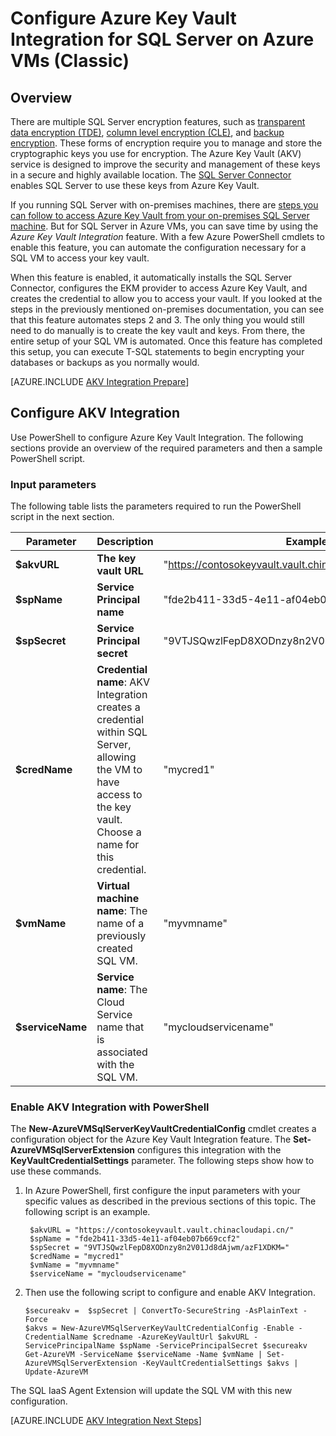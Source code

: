 <properties
	pageTitle="Configure Azure Key Vault Integration for SQL Server on Azure VMs (Classic)"
	description="Learn how to automate the configuration of SQL Server encryption for use with Azure Key Vault. This topic explains how to use Azure Key Vault Integration with SQL Server virtual machines create in the classic deployment model."
	services="virtual-machines-windows"
	documentationCenter=""
	authors="rothja"
	manager="jhubbard"
	editor=""
	tags="azure-service-management"/>

<tags
	ms.service="virtual-machines-windows"
	ms.date="04/08/2016"
	wacn.date=""/>

# Configure Azure Key Vault Integration for SQL Server on Azure VMs (Classic)

## Overview
There are multiple SQL Server encryption features, such as [transparent data encryption (TDE)](https://msdn.microsoft.com/zh-cn/library/bb934049.aspx), [column level encryption (CLE)](https://msdn.microsoft.com/zh-cn/library/ms173744.aspx), and [backup encryption](https://msdn.microsoft.com/zh-cn/library/dn449489.aspx). These forms of encryption require you to manage and store the cryptographic keys you use for encryption. The Azure Key Vault (AKV) service is designed to improve the security and management of these keys in a secure and highly available location. The [SQL Server Connector](http://www.microsoft.com/download/details.aspx?id=45344) enables SQL Server to use these keys from Azure Key Vault.

If you running SQL Server with on-premises machines, there are [steps you can follow to access Azure Key Vault from your on-premises SQL Server machine](https://msdn.microsoft.com/zh-cn/library/dn198405.aspx). But for SQL Server in Azure VMs, you can save time by using the *Azure Key Vault Integration* feature. With a few Azure PowerShell cmdlets to enable this feature, you can automate the configuration necessary for a SQL VM to access your key vault.

When this feature is enabled, it automatically installs the SQL Server Connector, configures the EKM provider to access Azure Key Vault, and creates the credential to allow you to access your vault. If you looked at the steps in the previously mentioned on-premises documentation, you can see that this feature automates steps 2 and 3. The only thing you would still need to do manually is to create the key vault and keys. From there, the entire setup of your SQL VM is automated. Once this feature has completed this setup, you can execute T-SQL statements to begin encrypting your databases or backups as you normally would.

[AZURE.INCLUDE [AKV Integration Prepare](../includes/virtual-machines-sql-server-akv-prepare.md)]

## Configure AKV Integration
Use PowerShell to configure Azure Key Vault Integration. The following sections provide an overview of the required parameters and then a sample PowerShell script.

### Input parameters
The following table lists the parameters required to run the PowerShell script in the next section.

|Parameter|Description|Example|
|---|---|---|
|**$akvURL**|**The key vault URL**|"https://contosokeyvault.vault.chinacloudapi.cn/"|
|**$spName**|**Service Principal name**|"fde2b411-33d5-4e11-af04eb07b669ccf2"|
|**$spSecret**|**Service Principal secret**|"9VTJSQwzlFepD8XODnzy8n2V01Jd8dAjwm/azF1XDKM="|
|**$credName**|**Credential name**: AKV Integration creates a credential within SQL Server, allowing the VM to have access to the key vault. Choose a name for this credential.|"mycred1"|
|**$vmName**|**Virtual machine name**: The name of a previously created SQL VM.|"myvmname"|
|**$serviceName**|**Service name**: The Cloud Service name that is associated with the SQL VM.|"mycloudservicename"|

### Enable AKV Integration with PowerShell
The **New-AzureVMSqlServerKeyVaultCredentialConfig** cmdlet creates a configuration object for the Azure Key Vault Integration feature. The **Set-AzureVMSqlServerExtension** configures this integration with the **KeyVaultCredentialSettings** parameter. The following steps show how to use these commands.

1. In Azure PowerShell, first configure the input parameters with your specific values as described in the previous sections of this topic. The following script is an example.

		$akvURL = "https://contosokeyvault.vault.chinacloudapi.cn/"
		$spName = "fde2b411-33d5-4e11-af04eb07b669ccf2"
		$spSecret = "9VTJSQwzlFepD8XODnzy8n2V01Jd8dAjwm/azF1XDKM="
		$credName = "mycred1"
		$vmName = "myvmname"
		$serviceName = "mycloudservicename"
2.	Then use the following script to configure and enable AKV Integration.

		$secureakv =  $spSecret | ConvertTo-SecureString -AsPlainText -Force
		$akvs = New-AzureVMSqlServerKeyVaultCredentialConfig -Enable -CredentialName $credname -AzureKeyVaultUrl $akvURL -ServicePrincipalName $spName -ServicePrincipalSecret $secureakv
		Get-AzureVM -ServiceName $serviceName -Name $vmName | Set-AzureVMSqlServerExtension -KeyVaultCredentialSettings $akvs | Update-AzureVM

The SQL IaaS Agent Extension will update the SQL VM with this new configuration.

[AZURE.INCLUDE [AKV Integration Next Steps](../includes/virtual-machines-sql-server-akv-next-steps.md)]
